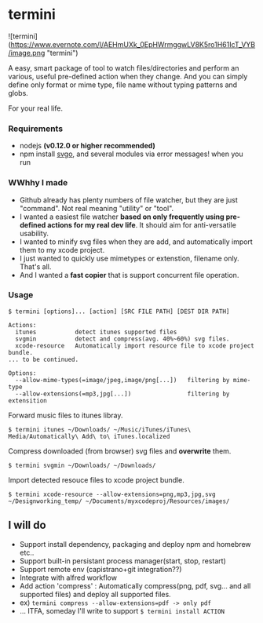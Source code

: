 termini 
======
![termini] (https://www.evernote.com/l/AEHmUXk_0EpHWrmggwLV8K5ro1H61IcT_VYB/image.png "termini")

A easy, smart package of tool to watch files/directories and perform an various, useful pre-defined action when they change. And you can simply define only format or mime type, file name without typing patterns and globs.

For your real life.

### Requirements
 - nodejs **(v0.12.0 or higher recommended)** 
 - npm install [svgo](https://github.com/svg/svgo), and several modules via error messages! when you run

### WWhhy I made
- Github already has plenty numbers of file watcher, but they are just "command". Not real meaning "utility" or "tool".
- I wanted a easiest file watcher **based on only frequently using pre-defined actions for my real dev life**. It should aim for anti-versatile usability.
- I wanted to minify svg files when they are add, and automatically import them to my xcode project.
- I just wanted to quickly use mimetypes or extenstion, filename only. That's all. 
- And I wanted a **fast copier** that is support concurrent file operation.

### Usage
```
$ termini [options]... [action] [SRC FILE PATH] [DEST DIR PATH]

Actions:
  itunes           detect itunes supported files
  svgmin           detect and compress(avg. 40%~60%) svg files.
  xcode-resource   Automatically import resource file to xcode project bundle.
... to be continued.

Options:
  --allow-mime-types(=image/jpeg,image/png[...])   filtering by mime-type
  --allow-extensions(=mp3,jpg[...])                filtering by extensition  
 ```
Forward music files to itunes libray.
```
$ termini itunes ~/Downloads/ ~/Music/iTunes/iTunes\ Media/Automatically\ Add\ to\ iTunes.localized
```
Compress downloaded (from browser) svg files and **overwrite** them.
```
$ termini svgmin ~/Downloads/ ~/Downloads/
```
Import detected resouce files to xcode project bundle.
```
$ termini xcode-resource --allow-extensions=png,mp3,jpg,svg ~/Designworking_temp/ ~/Documents/myxcodeproj/Resources/images/
``` 

## I will do
- Support install dependency, packaging and deploy npm and homebrew etc..
- Support built-in persistant process manager(start, stop, restart)
- Support remote env (capistrano+git integration??)
- Integrate with alfred workflow
- Add action 'compress' : Automatically compress(png, pdf, svg... and all supported files) and deploy all supported files.
- ex) ``` termini compress --allow-extensions=pdf -> only pdf ```
- ... ITFA, someday I'll write to support ```$ termini install ACTION```
